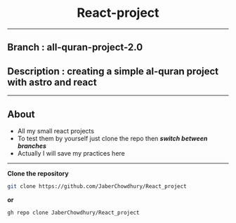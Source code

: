 <h1 align="center">React-project</h1>
<hr />

## Branch : all-quran-project-2.0

## Description : creating a simple al-quran project with astro and react 

<hr />

## About

- All my small react projects
- To test them by yourself just clone the repo then **_switch between branches_**
- Actually I will save my practices here

<hr />

**Clone the repository**

```bash
git clone https://github.com/JaberChowdhury/React_project
```

**or**

```bash
gh repo clone JaberChowdhury/React_project
```
